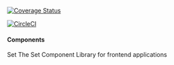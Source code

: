[![Coverage Status](https://coveralls.io/repos/github/settheset/components/badge.svg)](https://coveralls.io/github/settheset/components)

[![CircleCI](https://circleci.com/gh/settheset/components.svg?style=svg)](https://circleci.com/gh/settheset/components)

#### Components

Set The Set Component Library for frontend applications
